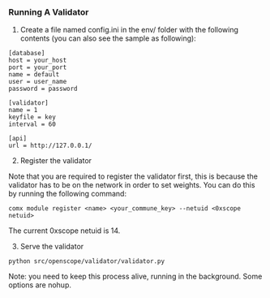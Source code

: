 ### Running A Validator

1. Create a file named config.ini in the env/ folder with the following contents (you can also see the sample as
   following):

```
[database]
host = your_host
port = your_port
name = default
user = user_name
password = password

[validator]
name = 1
keyfile = key
interval = 60

[api]
url = http://127.0.0.1/
```

2. Register the validator

Note that you are required to register the validator first, this is because the validator has to be on the network in
order to set weights. You can do this by running the following command:

```
comx module register <name> <your_commune_key> --netuid <0xscope netuid>
```

The current 0xscope netuid is 14.

3. Serve the validator

```
python src/openscope/validator/validator.py
```

Note: you need to keep this process alive, running in the background. Some options are nohup.
